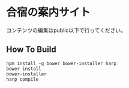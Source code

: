 # 合宿の案内サイト

コンテンツの編集はpublic以下で行ってください。

## How To Build

```
npm install -g bower bower-installer harp
bower install
bower-installer
harp compile
```
